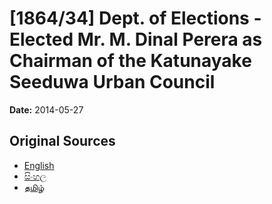 # [1864/34] Dept. of Elections - Elected Mr. M. Dinal Perera as Chairman of the Katunayake Seeduwa Urban Council

**Date:** 2014-05-27

## Original Sources

- [English](https://documents.gov.lk/view/extra-gazettes/2014/5/1864-34_E.pdf)
- [සිංහල](https://documents.gov.lk/view/extra-gazettes/2014/5/1864-34_S.pdf)
- [தமிழ்](https://documents.gov.lk/view/extra-gazettes/2014/5/1864-34_T.pdf)

